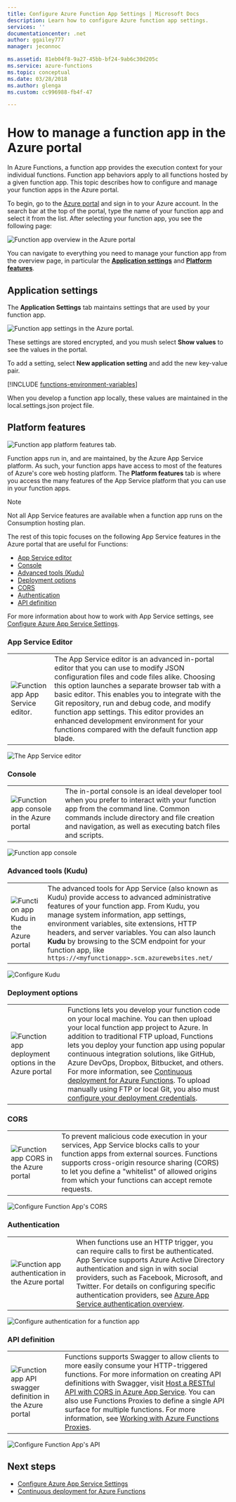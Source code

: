 ```yaml
---
title: Configure Azure Function App Settings | Microsoft Docs
description: Learn how to configure Azure function app settings.
services: ''
documentationcenter: .net
author: ggailey777
manager: jeconnoc

ms.assetid: 81eb04f8-9a27-45bb-bf24-9ab6c30d205c
ms.service: azure-functions
ms.topic: conceptual
ms.date: 03/28/2018
ms.author: glenga
ms.custom: cc996988-fb4f-47

---
```

# How to manage a function app in the Azure portal 

In Azure Functions, a function app provides the execution context for your individual functions. Function app behaviors apply to all functions hosted by a given function app. This topic describes how to configure and manage your function apps in the Azure portal.

To begin, go to the [Azure portal](https://portal.azure.com) and sign in to your Azure account. In the search bar at the top of the portal, type the name of your function app and select it from the list. After selecting your function app, you see the following page:

![Function app overview in the Azure portal](./media/functions-how-to-use-azure-function-app-settings/azure-function-app-main.png)

You can navigate to everything you need to manage your function app from the overview page, in particular the **[Application settings](#settings)** and **[Platform features](#platform-features)**.

## <a name="settings"></a>Application settings

The **Application Settings** tab maintains settings that are used by your function app.

![Function app settings in the Azure portal.](./media/functions-how-to-use-azure-function-app-settings/azure-function-app-settings-tab.png)

These settings are stored encrypted, and you mush select **Show values** to see the values in the portal.

To add a setting, select **New application setting** and add the new key-value pair.

[!INCLUDE [functions-environment-variables](../../includes/functions-environment-variables.md)]

When you develop a function app locally, these values are maintained in the local.settings.json project file.

## Platform features

![Function app platform features tab.](./media/functions-how-to-use-azure-function-app-settings/azure-function-app-features-tab.png)

Function apps run in, and are maintained, by the Azure App Service platform. As such, your function apps have access to most of the features of Azure's core web hosting platform. The **Platform features** tab is where you access the many features of the App Service platform that you can use in your function apps. 

> [!NOTE]
> Not all App Service features are available when a function app runs on the Consumption hosting plan.

The rest of this topic focuses on the following App Service features in the Azure portal that are useful for Functions:

+ [App Service editor](#editor)
+ [Console](#console)
+ [Advanced tools (Kudu)](#kudu)
+ [Deployment options](#deployment)
+ [CORS](#cors)
+ [Authentication](#auth)
+ [API definition](#swagger)

For more information about how to work with App Service settings, see [Configure Azure App Service Settings](../app-service/web-sites-configure.md).

### <a name="editor"></a>App Service Editor

| | |
|-|-|
| ![Function app App Service editor.](./media/functions-how-to-use-azure-function-app-settings/function-app-appsvc-editor.png)  | The App Service editor is an advanced in-portal editor that you can use to modify JSON configuration files and code files alike. Choosing this option launches a separate browser tab with a basic editor. This enables you to integrate with the Git repository, run and debug code, and modify function app settings. This editor provides an enhanced development environment for your functions compared with the default function app blade.    |

![The App Service editor](./media/functions-how-to-use-azure-function-app-settings/configure-function-app-appservice-editor.png)

### <a name="console"></a>Console

| | |
|-|-|
| ![Function app console in the Azure portal](./media/functions-how-to-use-azure-function-app-settings/function-app-console.png) | The in-portal console is an ideal developer tool when you prefer to interact with your function app from the command line. Common commands include directory and file creation and navigation, as well as executing batch files and scripts. |

![Function app console](./media/functions-how-to-use-azure-function-app-settings/configure-function-console.png)

### <a name="kudu"></a>Advanced tools (Kudu)

| | |
|-|-|
| ![Function app Kudu in the Azure portal](./media/functions-how-to-use-azure-function-app-settings/function-app-advanced-tools.png) | The advanced tools for App Service (also known as Kudu) provide access to advanced administrative features of your function app. From Kudu, you manage system information, app settings, environment variables, site extensions, HTTP headers, and server variables. You can also launch **Kudu** by browsing to the SCM endpoint for your function app, like `https://<myfunctionapp>.scm.azurewebsites.net/` |

![Configure Kudu](./media/functions-how-to-use-azure-function-app-settings/configure-function-app-kudu.png)


### <a name="deployment">Deployment options

| | |
|-|-|
| ![Function app deployment options in the Azure portal](./media/functions-how-to-use-azure-function-app-settings/function-app-deployment-source.png) | Functions lets you develop your function code on your local machine. You can then upload your local function app project to Azure. In addition to traditional FTP upload, Functions lets you deploy your function app using popular continuous integration solutions, like GitHub, Azure DevOps, Dropbox, Bitbucket, and others. For more information, see [Continuous deployment for Azure Functions](functions-continuous-deployment.md). To upload manually using FTP or local Git, you also must [configure your deployment credentials](functions-continuous-deployment.md#credentials). |


### <a name="cors"></a>CORS

| | |
|-|-|
| ![Function app CORS in the Azure portal](./media/functions-how-to-use-azure-function-app-settings/function-app-cors.png) | To prevent malicious code execution in your services, App Service blocks calls to your function apps from external sources. Functions supports cross-origin resource sharing (CORS) to let you define a "whitelist" of allowed origins from which your functions can accept remote requests.  |

![Configure Function App's CORS](./media/functions-how-to-use-azure-function-app-settings/configure-function-app-cors.png)

### <a name="auth"></a>Authentication

| | |
|-|-|
| ![Function app authentication in the Azure portal](./media/functions-how-to-use-azure-function-app-settings/function-app-authentication.png) | When functions use an HTTP trigger, you can require calls to first be authenticated. App Service supports Azure Active Directory authentication and sign in with social providers, such as Facebook, Microsoft, and Twitter. For details on configuring specific authentication providers, see [Azure App Service authentication overview](../app-service/overview-authentication-authorization.md). |

![Configure authentication for a function app](./media/functions-how-to-use-azure-function-app-settings/configure-function-app-authentication.png)


### <a name="swagger"></a>API definition

| | |
|-|-|
| ![Function app API swagger definition in the Azure portal](./media/functions-how-to-use-azure-function-app-settings/function-app-api-definition.png) | Functions supports Swagger to allow clients to more easily consume your HTTP-triggered functions. For more information on creating API definitions with Swagger, visit [Host a RESTful API with CORS in Azure App Service](../app-service/app-service-web-tutorial-rest-api.md). You can also use Functions Proxies to define a single API surface for multiple functions. For more information, see [Working with Azure Functions Proxies](functions-proxies.md). |

![Configure Function App's API](./media/functions-how-to-use-azure-function-app-settings/configure-function-app-apidef.png)



## Next steps

+ [Configure Azure App Service Settings](../app-service/web-sites-configure.md)
+ [Continuous deployment for Azure Functions](functions-continuous-deployment.md)



